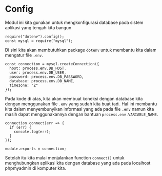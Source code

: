 # Config

Modul ini kita gunakan untuk mengkonfigurasi database pada sistem aplikasi yang tengah kita bangun.

```
require("dotenv").config();
const mysql = require("mysql");
```

Di sini kita akan membutuhkan package `dotenv` untuk membantu kita dalam mengatur file `.env`.

```
const connection = mysql.createConnection({
  host: process.env.DB_HOST,
  user: process.env.DB_USER,
  password: process.env.DB_PASSWORD,
  database: process.env.DB_NAME,
  timezone: "Z"
});
```

Pada kode di atas, kita akan membuat koneksi dengan database kita dengan menggunakan file `.env` yang sudah kita buat tadi. Hal ini membantu kita dalam menyembunyikan informasi yang ada pada file `.env` namun kita masih dapat menggunakannya dengan bantuan `process.env.VARIABLE_NAME`.

```
connection.connect(err => {
  if (err) {
    console.log(err);
  }
});

module.exports = connection;
```

Setelah itu kita mulai menjalankan function `connect()` untuk menghubungkan aplikasi kita dengan database yang ada pada localhost phpmyadmin di komputer kita.
